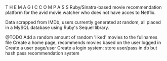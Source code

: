 T H E  M A G I C  C O M P A S S
Ruby/Sinatra-based movie recommendation platform for the avid movie watcher who does not have acces to Netflix. 

Data scrapped from IMDb, users currently generated at random, all placed in a MySQL database using Ruby's Sequel library.



@TODO
Add a random amount of random 'liked' movies to the fullnames file
Create a home page, recommends movies based on the user logged in
Create a user page/user
Create a login system: store user/pass in db but hash pass
recommendation system
